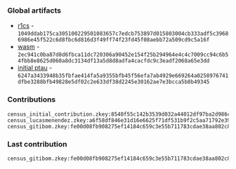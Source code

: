 ### Global artifacts
- [r1cs](./artifacts/circuit.r1cs) - `1049ddab175ca305100229501083657c7edcb753897d015803004cb333adf5c39686986e45f522c6d8fbc6d816d3f49ff74f23fd45f08aebb72a509cd9c5a16f`
- [wasm](./artifacts/circuit.wasm) - `2ec941c0ba87d8d6fbca11dc720306a90452e154f25b294964e4c4c7009cc94c6b54fbb8e8625d060a8dc3134df13a5d8d8adfa4cacfdc9c3eadf2068a65e3dd`
- [initial ptau](./artifacts/initial.ptau) - `6247a3433948b35fbfae414fa5a9355bfb45f56efa7ab4929e669264a0258976741dfbe3288bfb49828e5df02c2e633df38d2245e30162ae7e3bcca5b8b49345`

### Contributions
```
census_initial_contribution.zkey:8540f55c142b3539d032a44012df97ba2d986c8fe67daa1cb47410cd1374224d95540c7cefd8f58d32d987e97935ab29a9a9dc57b800fabe4865106438f15d49
census_lucasmenendez.zkey:a6f58df846e31d16e6625f71df531b9f2c5aa71792e39e867716c9622d42547131d658ee61550d14afe6b7e43755eb5b5545b917aed2aba227ba76617ae2eba1
census_gitibom.zkey:fe00d08fb908275ef14184c659c3e55b711783cdae38aa802c8a2824d3232f5eab7c9eb6be8d3be1e50902389667726f22b2afeab53480c002238de2c1b22248
```

### Last contribution
```
census_gitibom.zkey:fe00d08fb908275ef14184c659c3e55b711783cdae38aa802c8a2824d3232f5eab7c9eb6be8d3be1e50902389667726f22b2afeab53480c002238de2c1b22248
```
